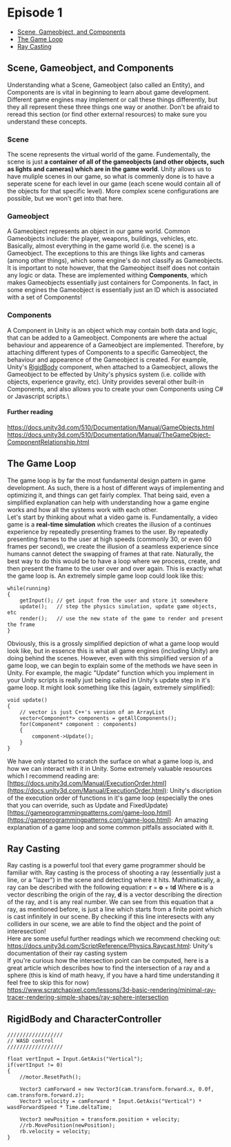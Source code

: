 # Episode 1

* [Scene, Gameobject, and Components](#scene,-gameobject,-and-components)
* [The Game Loop](#the-game-loop)
* [Ray Casting](#ray-casting)

## Scene, Gameobject, and Components
Understanding what a Scene, Gameobject (also called an Entity), and Components are is vital in beginning to learn about game development. Different game engines may implement or call these things differently, but they all represent these three things one way or another. Don't be afraid to reread this section (or find other external resources) to make sure you understand these concepts.
### Scene
The scene represents the virtual world of the game. Fundementally, the scene is just **a container of all of the gameobjects (and other objects, such as lights and cameras) which are in the game world**. Unity allows us to have muliple scenes in our game, so what is commenly done is to have a seperate scene for each level in our game (each scene would contain all of the objects for that specific level). More complex scene configurations are possible, but we won't get into that here.
### Gameobject
A Gameobject represents an object in our game world. Common Gameobjects include: the player, weapons, buildings, vehicles, etc. Basically, almost everything in the game world (i.e. the scene) is a Gameobject. The exceptions to this are things like lights and cameras (among other things), which some engine's do not classify as Gameobjects. It is important to note however, that the Gameobject itself does not contain any logic or data. These are implemented withing **Components**, which makes Gameobjects essentially just containers for Components. In fact, in some engines the Gameobject is essentially just an ID which is associated with a set of Components!
### Components
A Component in Unity is an object which may contain both data and logic, that can be added to a Gameobject. Components are where the actual behaviour and appearence of a Gameobject are implemented. Therefore, by attaching different types of Components to a specific Gameobject, the behaviour and appearence of the Gameobject is created. For example, Unity's [RigidBody](https://docs.unity3d.com/ScriptReference/Rigidbody.html) component, when attached to a Gameobject, allows the Gameobject to be effected by Unity's physics system (i.e. collide with objects, experience gravity, etc). Unity provides several other built-in Components, and also allows you to create your own Components using C# or Javascript scripts.\
#### Further reading
https://docs.unity3d.com/510/Documentation/Manual/GameObjects.html \
https://docs.unity3d.com/510/Documentation/Manual/TheGameObject-ComponentRelationship.html

## The Game Loop
The game loop is by far the most fundamental design pattern in game development. As such, there is a host of different ways of implementing and optimizing it, and things can get fairly complex. That being said, even a simplified explanation can help with understanding how a game engine works and how all the systems work with each other.\
Let's start by thinking about what a video game is. Fundamentally, a video game is a **real-time simulation** which creates the illusion of a continues experience by repeatedly presenting frames to the user. By repeatedly presenting frames to the user at high speeds (commonly 30, or even 60 frames per second), we create the illusion of a seamless experience since humans cannot detect the swapping of frames at that rate. Naturally, the best way to do this would be to have a loop where we process, create, and then present the frame to the user over and over again. This is exactly what the game loop is. An extremely simple game loop could look like this:
```
while(running)
{
	getInput(); // get input from the user and store it somewhere
	update();   // step the physics simulation, update game objects, etc
	render();   // use the new state of the game to render and present the frame
}
```
Obviously, this is a grossly simplified depiction of what a game loop would look like, but in essence this is what all game engines (including Unity) are doing behind the scenes. However, even with this simplified version of a game loop, we can begin to explain some of the methods we have seen in Unity. For example, the magic "Update" function which you implement in your Unity scripts is really just being called in Unity's update step in it's game loop. It might look something like this (again, extremely simplified):
```
void update()
{
	// vector is just C++'s version of an ArrayList
	vector<Component*> components = getAllComponents();
	for(Component* component : components) 
	{
		component->Update();
	}
}
```
We have only started to scratch the surface on what a game loop is, and how we can interact with it in Unity. Some extremely valuable resources which I recommend reading are:\
[https://docs.unity3d.com/Manual/ExecutionOrder.html](https://docs.unity3d.com/Manual/ExecutionOrder.html): Unity's discription of the execution order of functions in it's game loop (especially the ones that you can override, such as Update and FixedUpdate)\
[https://gameprogrammingpatterns.com/game-loop.html](https://gameprogrammingpatterns.com/game-loop.html): An amazing explanation of a game loop and some common pitfalls associated with it. 
## Ray Casting
Ray casting is a powerful tool that every game programmer should be familiar with. Ray casting is the process of shooting a ray (essentially just a line, or a "lazer") in the scene and detecting where it hits. Mathimatically, a ray can be described with the following equation:
**r** = **o** + t**d**
Where **o** is a vector describing the origin of the ray, **d** is a vector describing the direction of the ray, and t is any real number. We can see from this equation that a ray, as mentioned before, is just a line which starts from a finite point which is cast infinitely in our scene. By checking if this line interesects with any colliders in our scene, we are able to find the object and the point of interesection! \
Here are some useful further readings which we recommend checking out:\
https://docs.unity3d.com/ScriptReference/Physics.Raycast.html: Unity's documentation of their ray casting system \
If you're curious how the intersection point can be computed, here is a great article which describes how to find the intersection of a ray and a sphere (this is kind of math heavy, if you have a hard time understanding it feel free to skip this for now) \
https://www.scratchapixel.com/lessons/3d-basic-rendering/minimal-ray-tracer-rendering-simple-shapes/ray-sphere-intersection

## RigidBody and CharacterController

```
//////////////////
// WASD control
//////////////////

float vertInput = Input.GetAxis("Vertical");
if(vertInput != 0)
{
	//motor.ResetPath();

	Vector3 camForward = new Vector3(cam.transform.forward.x, 0.0f, cam.transform.forward.z);
	Vector3 velocity = camForward * Input.GetAxis("Vertical") * wasdForwardSpeed * Time.deltaTime;

	Vector3 newPosition = transform.position + velocity;
	//rb.MovePosition(newPosition);
	rb.velocity = velocity;
}
```
